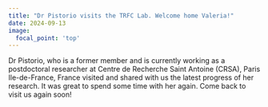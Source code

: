 ```yaml
---
title: "Dr Pistorio visits the TRFC Lab. Welcome home Valeria!"
date: 2024-09-13
image:
  focal_point: 'top'
---
```


Dr Pistorio, who is a former member and is currently working as a postdoctoral researcher at Centre de Recherche Saint Antoine (CRSA), Paris Ile-de-France, France visited and shared with us the latest progress of her research. It was great to spend some time with her again. Come back to visit us again soon!
